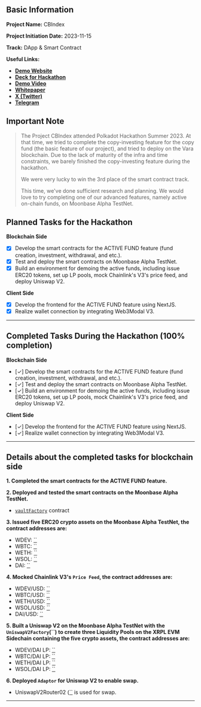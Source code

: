 ## Basic Information

**Project Name:** CBIndex

**Project Initiation Date:** 2023-11-15

**Track:** DApp & Smart Contract

**Useful Links:**

- [**Demo Website**](https://moonbase.cbindex.finance/)
- [**Deck for Hackathon**](https://docsend.com/view/v6nkyudvtjsr55v5)
- [**Demo Video**]()
- [**Whitepaper**](https://cbindex.finance/CBIndex_whitepaper_2023_v1.pdf)
- [**X (Twitter)**](https://twitter.com/CBIndex_Global)
- [**Telegram**](https://t.me/CBIndexGlobalM)

## Important Note

> The Project CBIndex attended Polkadot Hackathon Summer 2023. At that time, we tried to complete the copy-investing feature for the copy fund (the basic feature of our project), and tried to deploy on the Vara blockchain. Due to the lack of maturity of the infra and time constraints, we barely finished the copy-investing feature during the hackathon.
>
> We were very lucky to win the 3rd place of the smart contract track.
>
> This time, we've done sufficient research and planning. We would love to try completing one of our advanced features, namely active on-chain funds, on Moonbase Alpha TestNet.

## Planned Tasks for the Hackathon

**Blockchain Side**

- [x] Develop the smart contracts for the ACTIVE FUND feature (fund creation, investment, withdrawal, and etc.).
- [x] Test and deploy the smart contracts on Moonbase Alpha TestNet.
- [x] Build an environment for demoing the active funds, including issue ERC20 tokens, set up LP pools, mock Chainlink's V3's price feed, and deploy Uniswap V2.

**Client Side**

- [x] Develop the frontend for the ACTIVE FUND feature using NextJS.
- [x] Realize wallet connection by integrating Web3Modal V3.

---

## Completed Tasks During the Hackathon (100% completion)

**Blockchain Side**

- [✓] Develop the smart contracts for the ACTIVE FUND feature (fund creation, investment, withdrawal, and etc.).
- [✓] Test and deploy the smart contracts on Moonbase Alpha TestNet.
- [✓] Build an environment for demoing the active funds, including issue ERC20 tokens, set up LP pools, mock Chainlink's V3's price feed, and deploy Uniswap V2.

**Client Side**

- [✓] Develop the frontend for the ACTIVE FUND feature using NextJS.
- [✓] Realize wallet connection by integrating Web3Modal V3.

---

## Details about the completed tasks for blockchain side

**1. Completed the smart contracts for the ACTIVE FUND feature.**

**2. Deployed and tested the smart contracts on the Moonbase Alpha TestNet.**

- [`vaultFactory`]() contract

**3. Issued five ERC20 crypto assets on the Moonbase Alpha TestNet, the contract addresses are:**

- WDEV: [``]()
- WBTC: [``]()
- WETH: [``]()
- WSOL: [``]()
- DAI: [``]()

**4. Mocked Chainlink V3's `Price Feed`, the contract addresses are:**

- WDEV/USD: [``]()
- WBTC/USD: [``]()
- WETH/USD: [``]()
- WSOL/USD: [``]()
- DAI/USD: [``]()

**5. Built a Uniswap V2 on the Moonbase Alpha TestNet with the `UniswapV2Factory`(``) to create three Liquidity Pools on the XRPL EVM Sidechain containing the five crypto assets, the contract addresses are:**

- WDEV/DAI LP: [``]()
- WBTC/DAI LP: [``]()
- WETH/DAI LP: [``]()
- WSOL/DAI LP: [``]()

**6. Deployed `Adaptor` for Uniswap V2 to enable swap.**

- UniswapV2Router02 ([``]() is used for swap.

---
